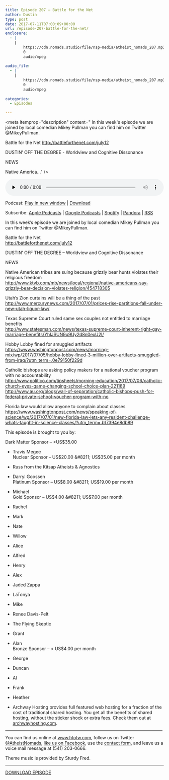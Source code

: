 ```yaml
---
title: Episode 207 – Battle for the Net
author: Dustin
type: post
date: 2017-07-11T07:00:09+00:00
url: /episode-207-battle-for-the-net/
enclosure:
  - |
    |
        https://cdn.nomads.studio/file/nsp-media/atheist_nomads_207.mp3
        0
        audio/mpeg
        
audio_file:
  - |
    |
        https://cdn.nomads.studio/file/nsp-media/atheist_nomads_207.mp3
        0
        audio/mpeg
        
categories:
  - Episodes

---
```

<div itemscope itemtype="http://schema.org/AudioObject">
  <meta itemprop="name" content="Episode 207 &#8211; Battle for the Net" />
  
  <meta itemprop="uploadDate" content="2017-07-11T01:00:09-06:00" />
  
  <meta itemprop="encodingFormat" content="audio/mpeg" />
  
  <meta itemprop="description" content="
In this week's episode we are joined by local comedian Mikey Pullman you can find him on Twitter @MikeyPullman. 

Battle for the Net
http://battleforthenet.com/july12

DUSTIN’ OFF THE DEGREE - Worldview and Cognitive Dissonance

NEWS

Native America..." />
  
  <meta itemprop="contentUrl" content="https://dts.podtrac.com/redirect.mp3/cdn.nomads.studio/file/nsp-media/atheist_nomads_207.mp3" />
  </p> 
  
  <div class="powerpress_player" id="powerpress_player_8470">
    <audio class="wp-audio-shortcode" id="audio-1586-214" preload="none" style="width: 100%;" controls="controls"><source type="audio/mpeg" src="https://dts.podtrac.com/redirect.mp3/cdn.nomads.studio/file/nsp-media/atheist_nomads_207.mp3?_=214" /><a href="https://dts.podtrac.com/redirect.mp3/cdn.nomads.studio/file/nsp-media/atheist_nomads_207.mp3">https://dts.podtrac.com/redirect.mp3/cdn.nomads.studio/file/nsp-media/atheist_nomads_207.mp3</a></audio>
  </div>
</div>

<p class="powerpress_links powerpress_links_mp3">
  Podcast: <a href="https://dts.podtrac.com/redirect.mp3/cdn.nomads.studio/file/nsp-media/atheist_nomads_207.mp3" class="powerpress_link_pinw" target="_blank" title="Play in new window" onclick="return powerpress_pinw('https://htotw.com/?powerpress_pinw=1586-podcast');" rel="nofollow">Play in new window</a> | <a href="https://dts.podtrac.com/redirect.mp3/cdn.nomads.studio/file/nsp-media/atheist_nomads_207.mp3" class="powerpress_link_d" title="Download" rel="nofollow" download="atheist_nomads_207.mp3">Download</a>
</p>

<p class="powerpress_links powerpress_subscribe_links">
  Subscribe: <a href="https://podcasts.apple.com/us/podcast/humanists-take-on-the-world/id530050098?mt=2&ls=1" class="powerpress_link_subscribe powerpress_link_subscribe_itunes" target="_blank" title="Subscribe on Apple Podcasts" rel="nofollow">Apple Podcasts</a> | <a href="https://www.google.com/podcasts?feed=aHR0cDovL2F0aGVpc3Rub21hZHMubGlic3luLmNvbS9yc3M%3D" class="powerpress_link_subscribe powerpress_link_subscribe_googleplay" target="_blank" title="Subscribe on Google Podcasts" rel="nofollow">Google Podcasts</a> | <a href="https://open.spotify.com/show/3LzK2xZGike6Tc1GEMtMbr?si=LieN9SNuTpq96smuaUsH8A" class="powerpress_link_subscribe powerpress_link_subscribe_spotify" target="_blank" title="Subscribe on Spotify" rel="nofollow">Spotify</a> | <a href="https://www.pandora.com/podcast/atheist-nomads/PC:10122?corr=62071012&part=ug" class="powerpress_link_subscribe powerpress_link_subscribe_pandora" target="_blank" title="Subscribe on Pandora" rel="nofollow">Pandora</a> | <a href="https://htotw.com/feed/podcast/" class="powerpress_link_subscribe powerpress_link_subscribe_rss" target="_blank" title="Subscribe via RSS" rel="nofollow">RSS</a>
</p>

  
In this week&#8217;s episode we are joined by local comedian Mikey Pullman you can find him on Twitter @MikeyPullman. 

Battle for the Net  
<http://battleforthenet.com/july12>

DUSTIN’ OFF THE DEGREE &#8211; Worldview and Cognitive Dissonance

NEWS

Native American tribes are suing because grizzly bear hunts violates their religious freedom  
 <http://www.ktvb.com/mb/news/local/regional/native-americans-say-grizzly-bear-decision-violates-religion/454718305>

Utah’s Zion curtains will be a thing of the past  
 <http://www.mercurynews.com/2017/07/01/prices-rise-partitions-fall-under-new-utah-liquor-law/>

Texas Supreme Court ruled same sex couples not entitled to marriage benefits  
 <http://www.statesman.com/news/texas-supreme-court-inherent-right-gay-marriage-benefits/YhIJSUN9u9Uy2d8n0exU2I/>

Hobby Lobby fined for smuggled artifacts  
<https://www.washingtonpost.com/news/morning-mix/wp/2017/07/05/hobby-lobby-fined-3-million-over-artifacts-smuggled-from-iraq/?utm_term=.0e79150f229d>

Catholic bishops are asking policy makers for a national voucher program with no accountability  
 <http://www.politico.com/tipsheets/morning-education/2017/07/06/catholic-church-eyes-game-changing-school-choice-plan-221189>  
 <http://www.au.org/blogs/wall-of-separation/catholic-bishops-push-for-federal-private-school-voucher-program-with-no>

Florida law would allow anyone to complain about classes  
 <https://www.washingtonpost.com/news/speaking-of-science/wp/2017/07/01/new-florida-law-lets-any-resident-challenge-whats-taught-in-science-classes/?utm_term=.b17394e8db89>

This episode is brought to you by:

Dark Matter Sponsor &#8211; >US$35.00  
* Travis Megee  
Nuclear Sponsor &#8211; US$20.00 &#8211; US$35.00 per month  
* Russ from the Kitsap Atheists & Agnostics  
* Darryl Goossen  
Platinum Sponsor &#8211; US$8.00 &#8211; US$19.00 per month  
* Michael  
Gold Sponsor &#8211; US$4.00 &#8211; US$7.00 per month  
* Rachel  
* Mark  
* Nate  
* Willow  
* Alice  
* Alfred  
* Henry  
* Alex  
* Jaded Zappa  
* LaTonya  
* Mike  
* Renee Davis-Pelt  
* The Flying Skeptic  
* Grant  
* Alan  
Bronze Sponsor &#8211; < US$4.00 per month  
* George  
* Duncan  
* Al  
* Frank  
* Heather

* Archway Hosting provides full featured web hosting for a fraction of the cost of traditional shared hosting. You get all the benefits of shared hosting, without the sticker shock or extra fees. Check them out at <a href="http://archwayhosting.com/" target="_blank" rel="noopener">archwayhosting.com</a>.

<hr width="500" />

You can find us online at <a href="https://www.htotw.com/" target="_blank" rel="noopener">www.htotw.com</a>, follow us on Twitter <a href="https://htotw.com/twitter" target="_blank" rel="noopener">@AtheistNomads</a>, <a href="https://htotw.com/facebook" target="_blank" rel="noopener">like us on Facebook</a>, use the [contact form](https://htotw.com/contact), and leave us a voice mail message at (541) 203-0666.

Theme music is provided by Sturdy Fred.

<hr width="”500”" />

[DOWNLOAD EPISODE][1]

 [1]: https://dts.podtrac.com/redirect.mp3/cdn.nomads.studio/file/nsp-media/atheist_nomads_207.mp3
